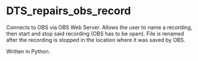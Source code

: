 # DTS_repairs_obs_record

Connects to OBS via OBS Web Server. Allows the user to name a recording, then start and stop said recording (OBS has to be open). File is renamed after the recording is stopped in the location where it was saved by OBS.

Written in Python.
